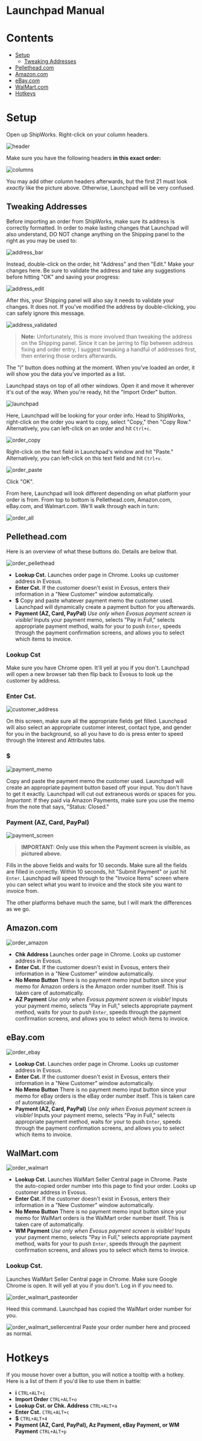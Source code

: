 # Launchpad Manual

# Contents
- [Setup](https://github.com/bschultz1990/Launchpad/blob/main/MANUAL.md#setup)
  - [Tweaking Addresses](https://github.com/bschultz1990/Launchpad/blob/main/MANUAL.md#tweaking-addresses)
- [Pellethead.com](https://github.com/bschultz1990/Launchpad/blob/main/MANUAL.md#pelletheadcom)
- [Amazon.com](https://github.com/bschultz1990/Launchpad/blob/main/MANUAL.md#amazoncom)
- [eBay.com](https://github.com/bschultz1990/Launchpad/blob/main/MANUAL.md#ebaycom)
- [WalMart.com](https://github.com/bschultz1990/Launchpad/blob/main/MANUAL.md#walmartcom)
- [Hotkeys](https://github.com/bschultz1990/Launchpad/blob/main/MANUAL.md#hotkeys)

# Setup

Open up ShipWorks. Right-click on your column headers.

![header](https://user-images.githubusercontent.com/19655298/153038265-2889c3d1-15ef-445f-8c1d-5b9ce18be3e5.PNG)

Make sure you have the following headers **in this exact order:**

![columns](https://user-images.githubusercontent.com/19655298/153036256-bff0f04d-9cbc-4f33-b77b-1c01981e98d5.PNG)

You may add other column headers afterwards, but the first 21 must look _exactly_ like the picture above. Otherwise, Launchpad will be very confused.

## Tweaking Addresses
Before importing an order from ShipWorks, make sure its address is correctly formatted. In order to make lasting changes that Launchpad will also understand, DO NOT change anything on the Shipping panel to the right as you may be used to:

![address_bar](https://user-images.githubusercontent.com/19655298/153064409-9ccc7802-b488-487d-b69e-a253382b2127.PNG)

Instead, double-click on the order, hit "Address" and then "Edit." Make your changes here. Be sure to validate the address and take any suggestions before hitting "OK" and saving your progress:

![address_edit](https://user-images.githubusercontent.com/19655298/153071346-a28a6f0d-c0d3-4467-a116-566fa5265055.PNG)

After this, your Shipping panel will also say it needs to validate your changes. It does not. If you've modified the address by double-clicking, you can safely ignore this message.

![address_validated](https://user-images.githubusercontent.com/19655298/153071542-216b0263-4528-4a85-a55f-3b70b538b436.PNG)

> **Note:** Unfortunately, this is more involved than tweaking the address on the Shipping panel. Since it can be jarring to flip between address fixing and order entry, I suggest tweaking a handful of addresses first, then entering those orders afterwards.

The "i" button does nothing at the moment. When you've loaded an order, it will show you the data you've imported as a list.

Launchpad stays on top of all other windows. Open it and move it wherever it's out of the way. When you're ready, hit the "Import Order" button.

![launchpad](https://user-images.githubusercontent.com/19655298/153051081-228d4c71-55d0-428d-8168-2dd71ec584c9.PNG)

Here, Launchpad will be looking for your order info. Head to ShipWorks, right-click on the order you want to copy, select "Copy," then "Copy Row." Alternatively, you can left-click on an order and hit `Ctrl+c`.

![order_copy](https://user-images.githubusercontent.com/19655298/153060818-51e896a0-1f82-4d55-a5ed-f65572e65a38.PNG)

Right-click on the text field in Launchpad's window and hit "Paste." Alternatively, you can left-click on this text field and hit `Ctrl+v`.

![order_paste](https://user-images.githubusercontent.com/19655298/153061685-80f84f59-8a73-4723-a47a-49f838e5a32f.PNG)

Click "OK".

From here, Launchpad will look different depending on what platform your order is from. From top to bottom is Pellethead.com, Amazon.com, eBay.com, and Walmart.com. We'll walk through each in turn:

![order_all](https://user-images.githubusercontent.com/19655298/153092069-572f8898-91a4-40b2-b35b-bcf0f5ac3499.jpg)

## Pellethead.com
Here is an overview of what these buttons do. Details are below that.

![order_pellethead](https://user-images.githubusercontent.com/19655298/153092503-3c6541ce-3592-438f-a829-56fc2321ff17.png)

- **Lookup Cst.** Launches order page in Chrome. Looks up customer address in Evosus.
- **Enter Cst.** If the customer doesn't exist in Evosus, enters their information in a "New Customer" window automatically.
- **$** Copy and paste whatever payment memo the customer used. Launchpad will dynamically create a payment button for you afterwards.
- **Payment (AZ, Card, PayPal)** *Use only when Evosus payment screen is visible!* Inputs your payment memo, selects "Pay in Full," selects appropriate payment method, waits for your to push `Enter`, speeds through the payment confirmation screens, and allows you to select which items to invoice.

### Lookup Cst
Make sure you have Chrome open. It'll yell at you if you don't. Launchpad will open a new browser tab then flip back to Evosus to look up the customer by address.

### Enter Cst.

![customer_address](https://user-images.githubusercontent.com/19655298/153304667-24491275-2309-4540-9165-098dfa0f2953.png)

On this screen, make sure all the appropriate fields get filled. Launchpad will also select an appropriate customer interest, contact type, and gender for you in the background, so all you have to do is press enter to speed through the Interest and Attributes tabs.

### $

![payment_memo](https://user-images.githubusercontent.com/19655298/153452090-42ee12ee-78f3-4f20-a555-e28560da2069.PNG)

Copy and paste the payment memo the customer used. Launchpad will create an appropriate payment button based off your input. You don't have to get it exactly. Launchpad will cut out extraneous words or spaces for you. *Important:* If they paid via Amazon Payments, make sure you use the memo from the note that says, "Status: Closed."

### Payment (AZ, Card, PayPal)

![payment_screen](https://user-images.githubusercontent.com/19655298/153457394-229a5b92-705c-4a2e-b273-0166579cfc75.PNG)

> **IMPORTANT: Only use this when the Payment screen is visible, as pictured above.**

Fills in the above fields and waits for 10 seconds. Make sure all the fields are filled in correctly. Within 10 seconds, hit "Submit Payment" or just hit `Enter`. Launchpad will speed through to the "Invoice Items" screen where you can select what you want to invoice and the stock site you want to invoice from.

The other platforms behave much the same, but I will mark the differences as we go.


## Amazon.com

![order_amazon](https://user-images.githubusercontent.com/19655298/153465707-84844d4f-7a8d-4ede-9341-a92a0ac9b56d.png)

- **Chk Address** Launches order page in Chrome. Looks up customer address in Evosus.
- **Enter Cst.** If the customer doesn't exist in Evosus, enters their information in a "New Customer" window automatically.
- **No Memo Button** There is no payment memo input button since your memo for Amazon orders is the Amazon order number itself. This is taken care of automatically.
- **AZ Payment** *Use only when Evosus payment screen is visible!* Inputs your payment memo, selects "Pay in Full," selects appropriate payment method, waits for your to push `Enter`, speeds through the payment confirmation screens, and allows you to select which items to invoice.


## eBay.com

![order_ebay](https://user-images.githubusercontent.com/19655298/153465783-caa1e766-06f3-4ac8-9e0a-6b18ceced1b4.png)

- **Lookup Cst.** Launches order page in Chrome. Looks up customer address in Evosus.
- **Enter Cst.** If the customer doesn't exist in Evosus, enters their information in a "New Customer" window automatically.
- **No Memo Button** There is no payment memo input button since your memo for eBay orders is the eBay order number itself. This is taken care of automatically.
- **Payment (AZ, Card, PayPal)** *Use only when Evosus payment screen is visible!* Inputs your payment memo, selects "Pay in Full," selects appropriate payment method, waits for your to push `Enter`, speeds through the payment confirmation screens, and allows you to select which items to invoice.


## WalMart.com

![order_walmart](https://user-images.githubusercontent.com/19655298/153465955-89c68bda-6a6e-4937-ad9c-af91a1282776.png)

- **Lookup Cst.** Launches WalMart Seller Central page in Chrome. Paste the auto-copied order number into this page to find your order. Looks up customer address in Evosus.
- **Enter Cst.** If the customer doesn't exist in Evosus, enters their information in a "New Customer" window automatically.
- **No Memo Button** There is no payment memo input button since your memo for WalMart orders is the WalMart order number itself. This is taken care of automatically.
- **WM Payment** *Use only when Evosus payment screen is visible!* Inputs your payment memo, selects "Pay in Full," selects appropriate payment method, waits for your to push `Enter`, speeds through the payment confirmation screens, and allows you to select which items to invoice.

### Lookup Cst.
Launches WalMart Seller Central page in Chrome. Make sure Google Chrome is open. It will yell at you if you don't. Log in if you need to.

![order_walmart_pasteorder](https://user-images.githubusercontent.com/19655298/153467253-57d322e3-493c-49f0-9ed8-f85f9d59cb44.PNG)

Heed this command. Launchpad has copied the WalMart order number for you.

![order_walmart_sellercentral](https://user-images.githubusercontent.com/19655298/153467342-5c0676f7-3e22-4cd9-9f4f-4e0e1f78aedd.PNG)
Paste your order number here and proceed as normal.


# Hotkeys
If you mouse hover over a button, you will notice a tooltip with a hotkey. Here is a list of them if you'd like to use them in battle:

- **i** `CTRL+ALT+i`
- **Import Order** `CTRL+ALT+o`
- **Lookup Cst. or Chk. Address** `CTRL+ALT+a`
- **Enter Cst.** `CTRL+ALT+c`
- **$** `CTRL+ALT+4`
- **Payment (AZ, Card, PayPal), Az Payment, eBay Payment, or WM Payment** `CTRL+ALT+p`
